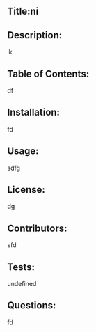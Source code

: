 
## Title:ni
## Description:
ik
## Table of Contents: 
df
## Installation: 
fd
## Usage:
sdfg
## License:
dg
## Contributors:
sfd
## Tests:
undefined
## Questions: 
fd
        
